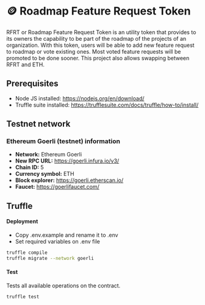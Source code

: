 # 🪙 Roadmap Feature Request Token

RFRT or Roadmap Feature Request Token is an utility token that provides to its owners the capability to be part of the roadmap of the projects of an organization. With this token, users will be able to add new feature request to roadmap or vote existing ones. Most voted feature requests will be promoted to be done sooner. This project also allows swapping between RFRT and ETH.

## Prerequisites

- Node JS installed: https://nodejs.org/en/download/
- Truffle suite installed: https://trufflesuite.com/docs/truffle/how-to/install/

## Testnet network

### Ethereum Goerli (testnet) information

- **Network:** Ethereum Goerli
- **New RPC URL:** https://goerli.infura.io/v3/
- **Chain ID:** 5
- **Currency symbol:** ETH
- **Block explorer:** https://goerli.etherscan.io/
- **Faucet:** https://goerlifaucet.com/

## Truffle

#### Deployment

- Copy .env.example and rename it to .env
- Set required variables on .env file

```sh
truffle compile
truffle migrate --network goerli
```

#### Test

Tests all available operations on the contract.

```sh
truffle test
```
